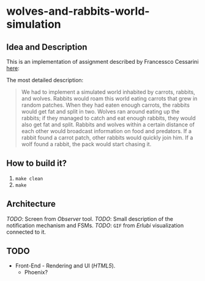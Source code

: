 # wolves-and-rabbits-world-simulation

## Idea and Description

This is an implementation of assignment described by Francessco Cessarini [here](http://www.youtube.com/watch?v=d5G3P2iosmA):

The most detailed description:

> We had to implement a simulated world inhabited by carrots, rabbits, and wolves. Rabbits would roam this world eating carrots that grew in random patches. When they had eaten enough carrots, the rabbits would get fat and split in two. Wolves ran around eating up the rabbits; if they managed to catch and eat enough rabbits, they would also get fat and split. Rabbits and wolves within a certain distance of each other would broadcast information on food and predators. If a rabbit found a carrot patch, other rabbits would quickly join him. If a wolf found a rabbit, the pack would start chasing it.

## How to build it?

1. `make clean`
2. `make`

## Architecture

*TODO*: Screen from *Observer* tool.
*TODO*: Small description of the notification mechanism and FSMs.
*TODO*: `GIF` from *Erlubi* visualization connected to it.

## TODO

- Front-End - Rendering and UI (*HTML5*).
  - Phoenix?
